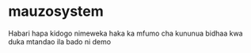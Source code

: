 # mauzosystem
Habari hapa kidogo nimeweka haka ka mfumo cha kununua bidhaa kwa duka mtandao ila bado ni demo
